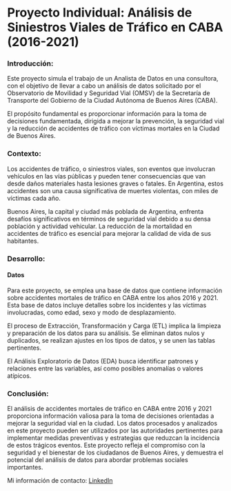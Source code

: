 # Proyecto Individual: Análisis de Siniestros Viales de Tráfico en CABA (2016-2021)
### Introducción:

Este proyecto simula el trabajo de un Analista de Datos en una consultora, con el objetivo de llevar a cabo un análisis de datos solicitado por el Observatorio de Movilidad y Seguridad Vial (OMSV) de la Secretaría de Transporte del Gobierno de la Ciudad Autónoma de Buenos Aires (CABA).

El propósito fundamental es proporcionar información para la toma de decisiones fundamentada, dirigida a mejorar la prevención, la seguridad vial y la reducción de accidentes de tráfico con víctimas mortales en la Ciudad de Buenos Aires.
### Contexto:

Los accidentes de tráfico, o siniestros viales, son eventos que involucran vehículos en las vías públicas y pueden tener consecuencias que van desde daños materiales hasta lesiones graves o fatales. En Argentina, estos accidentes son una causa significativa de muertes violentas, con miles de víctimas cada año.

Buenos Aires, la capital y ciudad más poblada de Argentina, enfrenta desafíos significativos en términos de seguridad vial debido a su densa población y actividad vehicular. La reducción de la mortalidad en accidentes de tráfico es esencial para mejorar la calidad de vida de sus habitantes.
### Desarrollo:
#### Datos

Para este proyecto, se emplea una base de datos que contiene información sobre accidentes mortales de tráfico en CABA entre los años 2016 y 2021. Esta base de datos incluye detalles sobre los incidentes y las víctimas involucradas, como edad, sexo y modo de desplazamiento.

El proceso de Extracción, Transformación y Carga (ETL) implica la limpieza y preparación de los datos para su análisis. Se eliminan datos nulos y duplicados, se realizan ajustes en los tipos de datos, y se unen las tablas pertinentes.

El Análisis Exploratorio de Datos (EDA) busca identificar patrones y relaciones entre las variables, así como posibles anomalías o valores atípicos.
### Conclusión:

El análisis de accidentes mortales de tráfico en CABA entre 2016 y 2021 proporciona información valiosa para la toma de decisiones orientadas a mejorar la seguridad vial en la ciudad. Los datos procesados y analizados en este proyecto pueden ser utilizados por las autoridades pertinentes para implementar medidas preventivas y estrategias que reduzcan la incidencia de estos trágicos eventos. Este proyecto refleja el compromiso con la seguridad y el bienestar de los ciudadanos de Buenos Aires, y demuestra el potencial del análisis de datos para abordar problemas sociales importantes.

Mi información de contacto: [LinkedIn](https://www.linkedin.com/in/dante-miceli-15a5a0221/)
